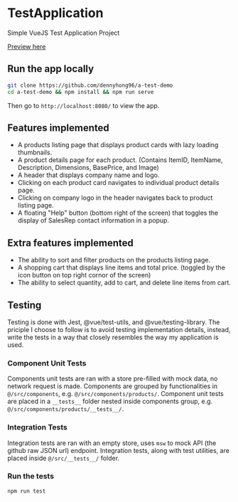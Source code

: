 # TestApplication

Simple VueJS Test Application Project

[Preview here](https://a-test-demo.vercel.app)

## Run the app locally

```bash
git clone https://github.com/dennyhong96/a-test-demo
cd a-test-demo && npm install && npm run serve
```

Then go to `http://localhost:8080/` to view the app.

## Features implemented

- A products listing page that displays product cards with lazy loading thumbnails.
- A product details page for each product. (Contains ItemID, ItemName, Description, Dimensions, BasePrice, and Image)
- A header that displays company name and logo.
- Clicking on each product card navigates to individual product details page.
- Clicking on company logo in the header navigates back to product listing page.
- A floating "Help" button (bottom right of the screen) that toggles the display of SalesRep contact information in a popup.

## Extra features implemented

- The ability to sort and filter products on the products listing page.
- A shopping cart that displays line items and total price. (toggled by the icon button on top right cornor of the screen)
- The ability to select quantity, add to cart, and delete line items from cart.

## Testing

Testing is done with Jest, @vue/test-utils, and @vue/testing-library. The priciple I choose to follow is to avoid testing implementation details, instead, write the tests in a way that closely resembles the way my application is used.

### Component Unit Tests

Components unit tests are ran with a store pre-filled with mock data, no network request is made. Components are grouped by functionalities in `@/src/components`, e.g. `@/src/components/products/`. Component unit tests are placed in a `__tests__` folder nested inside components group, e.g. `@/src/components/products/__tests__/`.

### Integration Tests

Integration tests are ran with an empty store, uses `msw` to mock API (the github raw JSON url) endpoint. Integration tests, along with test utilities, are placed inside `@/src/__tests__/` folder.

### Run the tests

```bash
npm run test
```
